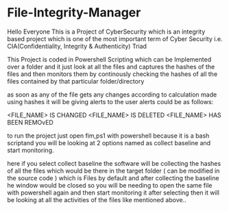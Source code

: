 # File-Integrity-Manager
Hello Everyone This is a Project of CyberSecurity which is an integrity based project which is one of the most important term of Cyber Security i.e. CIA(Confidentiality, Integrity &amp; Authenticity) Triad

This Project is coded in Powershell Scripting which can be 
Implemented over a folder and it just look at all the files and 
captures the hashes of the files and then monitors them by continously 
checking the hashes of all the files contained by that particular folder/directory

as soon as any of the file gets any changes according to calculation made using hashes it will be giving alerts to the user 
alerts could be as follows:

<FILE_NAME> IS CHANGED
<FILE_NAME> IS DELETED
<FILE_NAME> HAS BEEN REMOvED

to run the project just open fim,ps1 with powershell because it is a bash scriptand you will be looking at 2 options named as collect baseline and start monitoring. 

here if you select collect baseline the software will be collecting the hashes of all the files which would be there in the target folder ( can be modified in the source code ) which is Files by default and after collecting the baseline he window would be closed so you will be needing to open the same file with powershell again and then start monitoring it after selecting then it will be looking at all the activities of the files like mentioned above..



